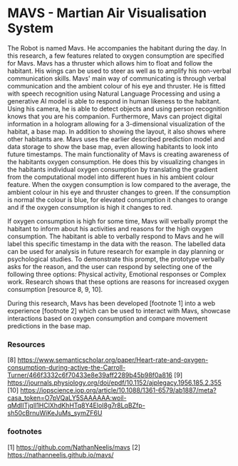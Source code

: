 # MAVS - Martian Air Visualisation System
The Robot is named Mavs. He accompanies the habitant during the day. In this research, a few features related to oxygen consumption are specified for Mavs. Mavs has a thruster which allows him to float and follow the habitant. His wings can be used to steer as well as to amplify his non-verbal communication skills. Mavs' main way of communicating is through verbal communication and the ambient colour of his eye and thruster. He is fitted with speech recognition using Natural Language Processing and using a generative AI model is able to respond in human likeness to the habitant. Using his camera, he is able to detect objects and using person recognition knows that you are his companion. Furthermore, Mavs can project digital information in a hologram allowing for a 3-dimensional visualization of the habitat, a base map. In addition to showing the layout, it also shows where other habitants are. Mavs uses the earlier described prediction model and data storage to show the base map, even allowing habitants to look into future timestamps. The main functionality of Mavs is creating awareness of the habitants oxygen consumption. He does this by visualizing changes in the habitants individual oxygen consumption by translating the gradient from the computational model into different hues in his ambient colour feature. When the oxygen consumption is low compared to the average, the ambient colour in his eye and thruster changes to green. If the consumption is normal the colour is blue, for elevated consumption it changes to orange and if the oxygen consumption is high it changes to red. 

If oxygen consumption is high for some time, Mavs will verbally prompt the habitant to inform about his activities and reasons for the high oxygen consumption. The habitant is able to verbally respond to Mavs and he will label this specific timestamp in the data with the reason. The labelled data can be used for analysis in future research for example in day planning or psychological studies. To demonstrate this prompt, the prototype verbally asks for the reason, and the user can respond by selecting one of the following three options: Physical activity, Emotional responses or Complex work. Research shows that these options are reasons for increased oxygen consumption [resource 8, 9, 10].

During this research, Mavs has been developed [footnote 1] into a web experience [footnote 2] which can be used to interact with Mavs, showcase interactions based on oxygen consumption and compare movement predictions in the base map. 


### Resources
[8] https://www.semanticscholar.org/paper/Heart-rate-and-oxygen-consumption-during-active-the-Carroll-Turner/466f3332c6f70433e8e39aff2289b45b98f0a816 
[9] https://journals.physiology.org/doi/epdf/10.1152/ajplegacy.1956.185.2.355 
[10] https://iopscience.iop.org/article/10.1088/1361-6579/ab1887/meta?casa_token=O7pVQaLY5SAAAAAA:woil-qMdlITjqIl1HClXhdKhHTq8Y4EloI8g7r8LqBZfp-sh50cBrnuWiKeJuMs_symZF6U


### footnotes
[1] https://github.com/NathanNeelis/mavs 
[2] https://nathanneelis.github.io/mavs/ 

